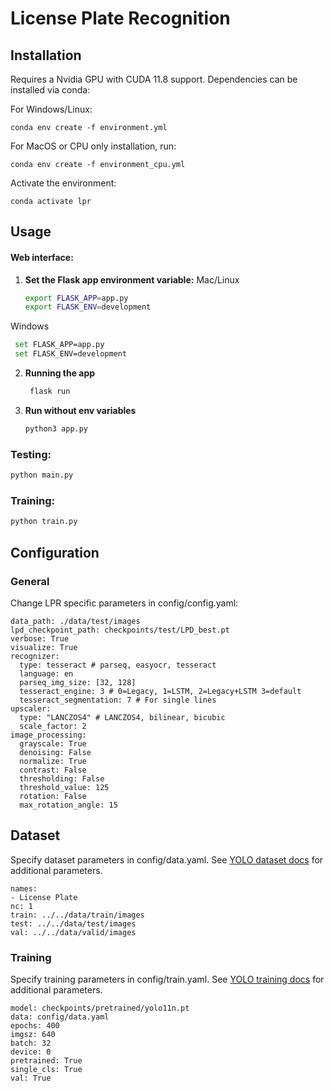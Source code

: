 # License Plate Recognition

## Installation

Requires a Nvidia GPU with CUDA 11.8 support. Dependencies can be installed via conda:

For Windows/Linux:

```
conda env create -f environment.yml
```

For MacOS or CPU only installation, run:

```
conda env create -f environment_cpu.yml
```

Activate the environment:
```
conda activate lpr
```

## Usage

#### Web interface:

1. **Set the Flask app environment variable:**
  Mac/Linux

   ```bash
   export FLASK_APP=app.py
   export FLASK_ENV=development

   ```
  Windows

  ```bash
   set FLASK_APP=app.py
   set FLASK_ENV=development

   ```

2. **Running the app**

   ```bash
    flask run
   ```

3. **Run without env variables**
   ```bash
   python3 app.py
   ```

### Testing:

```bash
python main.py
```

### Training:

```bash
python train.py
```

## Configuration

### General

Change LPR specific parameters in config/config.yaml:
```
data_path: ./data/test/images
lpd_checkpoint_path: checkpoints/test/LPD_best.pt
verbose: True
visualize: True
recognizer: 
  type: tesseract # parseq, easyocr, tesseract
  language: en
  parseq_img_size: [32, 128]
  tesseract_engine: 3 # 0=Legacy, 1=LSTM, 2=Legacy+LSTM 3=default
  tesseract_segmentation: 7 # For single lines
upscaler:
  type: "LANCZOS4" # LANCZOS4, bilinear, bicubic
  scale_factor: 2
image_processing:
  grayscale: True
  denoising: False
  normalize: True
  contrast: False
  thresholding: False
  threshold_value: 125
  rotation: False
  max_rotation_angle: 15
```

## Dataset

Specify dataset parameters in config/data.yaml. See [YOLO dataset docs](https://docs.ultralytics.com/datasets/detect/) for additional parameters.

```
names:
- License Plate
nc: 1
train: ../../data/train/images
test: ../../data/test/images
val: ../../data/valid/images
```

### Training

Specify training parameters in config/train.yaml. See [YOLO training docs](https://docs.ultralytics.com/modes/train/#train-settings) for additional parameters.

```
model: checkpoints/pretrained/yolo11n.pt
data: config/data.yaml
epochs: 400
imgsz: 640
batch: 32
device: 0
pretrained: True
single_cls: True
val: True
```


